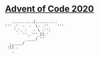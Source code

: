 # [Advent of Code 2020](https://adventofcode.com/2020)

```
   ..........|..........
''' .'  -  -  \- .''    '''
    '.'. -   - \ -'':
        ''..'''_[].'
          ____/ ''
  ._____/
 :[] .
   .
```